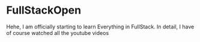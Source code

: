 # FullStackOpen
Hehe, I am officially starting to learn Everything in FullStack. In detail, I have of course watched all the youtube videos
